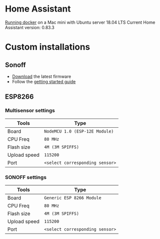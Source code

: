# Home Assistant

[Running docker](https://github.com/sjorsjes/docker-setup) on a Mac mini with Ubuntu server 18.04 LTS
Current Home Assistant version: 0.83.3

# Custom installations

## Sonoff
* [Download](https://github.com/arendst/Sonoff-Tasmota) the latest firmware
* Follow the [getting started guide](https://github.com/arendst/Sonoff-Tasmota/wiki/Prerequisite)

## ESP8266
### Multisensor settings

| Tools         | Type                            |
| ------------- | ------------------------------- |
| Board         | `NodeMCU 1.0 (ESP-12E Module)`  |
| CPU Freq      | `80 MHz`                        |
| Flash size    | `4M (3M SPIFFS)`                |
| Upload speed  | `115200`                        |
| Port          | `<select corresponding sensor>` |

### SONOFF settings

| Tools         | Type                            |
| ------------- | ------------------------------- |
| Board         | `Generic ESP 8266 Module`  |
| CPU Freq      | `80 MHz`                        |
| Flash size    | `4M (3M SPIFFS)`                |
| Upload speed  | `115200`                        |
| Port          | `<select corresponding sensor>` |
